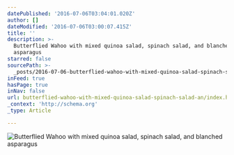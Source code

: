 ```yaml
---
datePublished: '2016-07-06T03:04:01.020Z'
author: []
dateModified: '2016-07-06T03:00:07.415Z'
title: ''
description: >-
  Butterflied Wahoo with mixed quinoa salad, spinach salad, and blanched
  asparagus  
starred: false
sourcePath: >-
  _posts/2016-07-06-butterflied-wahoo-with-mixed-quinoa-salad-spinach-salad-an.md
inFeed: true
hasPage: true
inNav: false
url: butterflied-wahoo-with-mixed-quinoa-salad-spinach-salad-an/index.html
_context: 'http://schema.org'
_type: Article

---
```

![Butterflied Wahoo with mixed quinoa salad, spinach salad, and blanched asparagus  ](https://the-grid-user-content.s3-us-west-2.amazonaws.com/31c67e15-d45f-444c-a8fa-205b3a271aba.jpg)